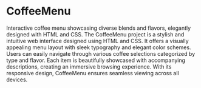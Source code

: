 # CoffeeMenu
 Interactive coffee menu showcasing diverse blends and flavors, elegantly designed with HTML and CSS.
 The CoffeeMenu project is a stylish and intuitive web interface designed using HTML and CSS. 
 It offers a visually appealing menu layout with sleek typography and elegant color schemes. 
 Users can easily navigate through various coffee selections categorized by type and flavor. 
 Each item is beautifully showcased with accompanying descriptions, creating an immersive browsing experience. 
 With its responsive design, CoffeeMenu ensures seamless viewing across all devices.
